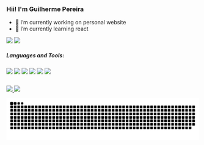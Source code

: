 ### Hii! I'm Guilherme Pereira

- 🔭 I’m currently working on personal website
- 🌱 I’m currently learning react


<div>
  <a href="https://github.com/GuuiPereira"></a>
  <img height="180em" src="https://github-readme-stats.vercel.app/api?username=GuuiPereira&show_icons=true&theme=dark&include_all_commits=true&count_private=true"></img>
  <img height="180em" src="https://github-readme-stats.vercel.app/api/top-langs/?username=GuuiPereira&layout=compact&langs_count=16&theme=dark"></img>
</div>

##### Languages and Tools:
<div style='display:inline-block'>
  <img align="center" alt"Javascript" height="30" width"40" src="https://user-images.githubusercontent.com/39813384/127778162-934fe871-6563-4a69-ad7e-ee2bd7f47ade.png">
  <img align="center" alt"Typescript" height="30" width"40" src="https://user-images.githubusercontent.com/39813384/127778173-b78c289d-59b4-4b4e-bb11-7b6f77ec328a.png">
  <img align="center" alt"HTML" height="30" width"40" src="https://user-images.githubusercontent.com/39813384/127778171-4d6233eb-8736-4c67-878e-2c8a5ecb205e.png">
  <img align="center" alt"CSS" height="30" width"40" src="https://user-images.githubusercontent.com/39813384/127778172-35b31104-0131-48ad-8d30-905aaf1e09e7.png">
  <img align="center" alt"React" height="30" width"40" src="https://user-images.githubusercontent.com/39813384/127778175-87e54090-ffaa-40e0-bdd0-88608420c8de.png">
  <img align="center" alt"Node" height="30" width"40" src="https://user-images.githubusercontent.com/39813384/127778174-4964df7f-9ad2-4c4f-8612-0d01d3b503e3.png">
  <!--<img src="https://komarev.com/ghpvc/?username=GuuiPereira&color=green" alt="GuuiPereira" /> -->
<div>
  
##

<div>
  <a href="https://www.linkedin.com/in/gui-pnascimento/" target="_blank">
    <img src="https://img.shields.io/badge/LinkedIn-0077B5?style=for-the-badge&logo=linkedin&logoColor=white"></img>
  </a>
  <a href="https://www.instagram.com/guui_pereiraa" target="_blank">
    <img src="https://img.shields.io/badge/Instagram-E4405F?style=for-the-badge&logo=instagram&logoColor=white"></img>
  </a>
</div>

![Snake animation](https://github.com/GuuiPereira/GuuiPereira/blob/output/github-contribution-grid-snake.svg)
